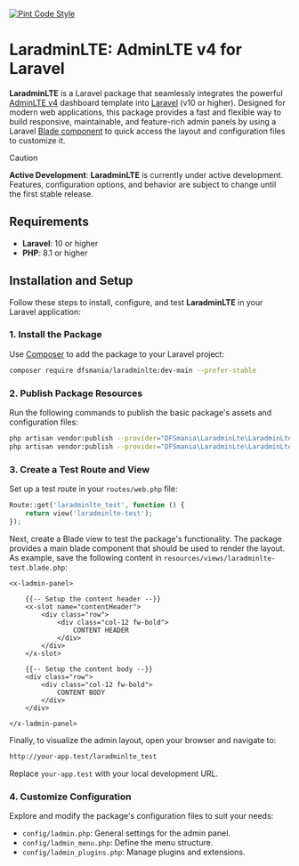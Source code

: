 [![Pint Code Style](https://github.com/dfsmania/LaradminLTE/actions/workflows/run-pint.yml/badge.svg)](https://github.com/dfsmania/LaradminLTE/actions/workflows/run-pint.yml)

# LaradminLTE: AdminLTE v4 for Laravel

**LaradminLTE** is a Laravel package that seamlessly integrates the powerful [AdminLTE v4](https://adminlte-v4.netlify.app) dashboard template into [Laravel](https://laravel.com/) (v10 or higher). Designed for modern web applications, this package provides a fast and flexible way to build responsive, maintainable, and feature-rich admin panels by using a Laravel [Blade component](https://laravel.com/docs/blade#components) to quick access the layout and configuration files to customize it.

> [!CAUTION]
> **Active Development**: **LaradminLTE** is currently under active development. Features, configuration options, and behavior are subject to change until the first stable release.

## Requirements

- **Laravel**: 10 or higher
- **PHP**: 8.1 or higher

## Installation and Setup

Follow these steps to install, configure, and test **LaradminLTE** in your Laravel application:

### 1. Install the Package

Use [Composer](https://getcomposer.org/) to add the package to your Laravel project:

```bash
composer require dfsmania/laradminlte:dev-main --prefer-stable
```

### 2. Publish Package Resources

Run the following commands to publish the basic package's assets and configuration files:

```bash
php artisan vendor:publish --provider="DFSmania\LaradminLte\LaradminLteServiceProvider" --tag="assets"
php artisan vendor:publish --provider="DFSmania\LaradminLte\LaradminLteServiceProvider" --tag="config"
```

### 3. Create a Test Route and View

Set up a test route in your `routes/web.php` file:

```php
Route::get('laradminlte_test', function () {
    return view('laradminlte-test');
});
```

Next, create a Blade view to test the package's functionality. The package provides a main blade component that should be used to render the layout.
As example, save the following content in `resources/views/laradminlte-test.blade.php`:

```blade
<x-ladmin-panel>

    {{-- Setup the content header --}}
    <x-slot name="contentHeader">
        <div class="row">
            <div class="col-12 fw-bold">
                CONTENT HEADER
            </div>
        </div>
    </x-slot>

    {{-- Setup the content body --}}
    <div class="row">
        <div class="col-12 fw-bold">
            CONTENT BODY
        </div>
    </div>

</x-ladmin-panel>
```

Finally, to visualize the admin layout, open your browser and navigate to:

```sh
http://your-app.test/laradminlte_test
```

Replace `your-app.test` with your local development URL.

### 4. Customize Configuration

Explore and modify the package's configuration files to suit your needs:

- `config/ladmin.php`: General settings for the admin panel.
- `config/ladmin_menu.php`: Define the menu structure.
- `config/ladmin_plugins.php`: Manage plugins and extensions.
